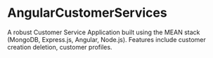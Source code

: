 # AngularCustomerServices
A robust Customer Service Application built using the MEAN stack (MongoDB, Express.js, Angular, Node.js). Features include customer creation deletion, customer profiles.
